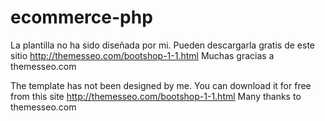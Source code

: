 # ecommerce-php

La plantilla no ha sido diseñada por mi. Pueden descargarla gratis de este sitio http://themesseo.com/bootshop-1-1.html
Muchas gracias a themesseo.com

The template has not been designed by me. You can download it for free from this site http://themesseo.com/bootshop-1-1.html
Many thanks to themesseo.com
